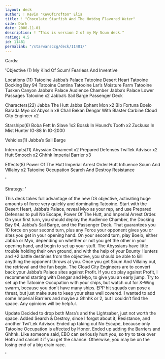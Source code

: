 ```yaml
---
layout: deck
author: ! Kevin "KevOfCrofton" Elia
title: ! "Chocolate Starfish And The Hotdog Flavored Water"
side: Dark
date: 2000-11-01
description: ! "This is version 2 of my My Scum deck."
rating: 4.5
id: 11481
permalink: "/starwarsccg/deck/11481/"
---
```

Cards: 

'Objective (1)
My Kind Of Scum/ Fearless And Inventive

Locations (11)
Tatooine Jabba’s Palace
Tatooine Desert Heart
Tatooine Docking Bay 94
Tatooine Cantina
Tatooine Lar’s Moisture Farm
Tatooine Tusken Canyon
Jabba’s Palace Audience Chamber
Jabba’s Palace Lower Passages
Tatooine x2
Jabba’s Sail Barge Passenger Deck

Characters(22)
Jabba The Hutt
Jabba
Ephant Mon x2
Bib Fortuna
Boelo
Barada
Myo x3
Abyssin x8
Chall Bekan
Dengar With Blaster Carbine
Cloud City Engineer x2

Starships(6)
Boba Fett In Slave 1x2
Bossk In Hound’s Tooth x2
Zuckuss In Mist Hunter
IG-88 In IG-2000

Vehicles(1)
Jabba’s Sail Barge

Interrupts(11)
Abyssian Ornament x2
Prepared Defenses
Twi’lek Advisor x2
Hutt Smooch x2
Ghhhk
Imperial Barrier x3

Effects(8)
Power Of The Hutt
Imperial Arrest Order
Hutt Influence
Scum And Villainy x2
Tatooine Occupation
Search And Destroy
Resistance

'

Strategy: '

This deck takes full advantage of the new DS objective, activating huge amounts of force very quickly and dominating Tatooine. Start with the Desert Heart, Jabba’s Palace, reveal Myo as your rep, and use Prepared Defenses to pull No Escape, Power Of The Hutt, and Imperial Arrest Order. On your first turn, you should deploy the Audience Chamber, the Docking Bay 94,  Jabba’s Sail Barge, and the Passenger Deck. That guarantees you 10 force on your second turn, plus any Force your opponent gives you or sites you get in your opening hand. On your second turn, play Boelo, either Jabba or Myo, depending on whether or not you get the other in your opening hand, and begin to set up your stuff. The Abyssians have little trouble holding their own ground, and with the help of your Bounty Hunters and +2 battle destinies from the objective, you should be able to kill anything the opponent throws at you. Once you get Scum And Villainy out, the retrieval and the fun begin. The Cloud City Engineers are to convert back your Jabba’s Palace sites against Profit. If you do play against Profit, I recommend starting with Dengar and Myo, to give you an early jump. Try to set up the Tatooine Occupation with your ships, but watch out for X-Wing swarm, because you don’t have many ships. EPP hit squads can pose a threat, but just make sure to keep your sites well covered. I wanted to add some Imperial Barriers and maybe a Ghhhk or 2, but I couldn’t find the space.  Any opinions will be helpful.

Update
Decided to drop both Mara’s and the Lightsaber, just not worth the space. Added Search & Destroy, since I forgot about it, Resistance, and another Twi’Lek Advisor. Ended up taking out No Escape, because only Tatooine Occupation is affected by Honor. Ended up adding the Barriers and Ghhhk. Like someone said, EBO can seriously hurt you, so try to take over Hoth and cancel it if you get the chance. Otherwise, you may be on the losing end of a big drain race.


'
